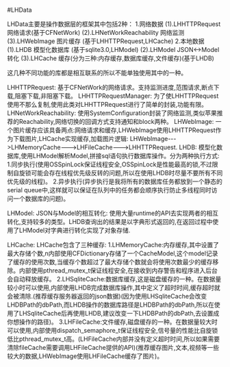 #LHData

LHData主要是操作数据层的框架其中包括2种：
1.网络数据
    (1).LHHTTPRequest 网络请求(基于CFNetWork)
    (2).LHNetWorkReachability 网络监测
    (3).LHWebImage 图片缓存 (基于LHHTTPRequest,LHCache)
2.本地数据
    (1).LHDB 模型化数据库 (基于sqlite3.0,LHModel)
    (2).LHModel JSON<->Model转化
    (3).LHCache 缓存(分为三种:内存缓存,数据库缓存,文件缓存)(基于LHDB)


这几种不同功能的库都是相互联系的所以不能单独使用其中的一种。

LHHTTPRequest:
    基于CFNetWork的网络请求。支持监测进度,范围请求,断点下载,阻塞下载,非阻塞下载。
LHHTTPRequestManager:
    为了使LHHTTPRequest使用不那么复制,使用此类对LHHTTPRequest进行了简单的封装,功能有限。
LHNetWorkReachability:
    使用SystemConfiguration封装了网络监测,类似苹果推荐的Reachability,网络切换的回调方式支持通知和block两种。
LHWebImage:
    一个图片缓存应该具备两点:网络请求和缓存,LHWebImage使用LHHTTPRequest作为下载图片,LHCache实现缓存,加载图片逻辑:
            LHWebImage--->LHMemoryCache--->LHFileCache--->LHHTTPRequest.
LHDB:
    模型化数据库,使用LHModel解析Model,拼接sql语句执行数据库操作。分为两种执行方式:
    1.同步执行(使用OSSpinLock保证线程安全,OSSpinLock是性能最高的锁,不过限制自旋锁可能会存在线程优先级反转的问题,所以在使用LHDB时尽量不要所有不同优先级的线程)。
    2.异步执行(异步执行是我将所有的数据库任务都放到一个静态的serial queue中,这样就可以保证在队列中的任务都会顺序执行防止多线程同时访问一个数据库的问题)。

LHModel:
    JSON与Model的相互转化:
    使用大量runtime的API去实现两者的相互转化,支持较多的类型。LHDB查询出的结果是以字典形式返回的,在返回过程中使用了LHModel对字典进行转化实现了对象存储.

LHCache:
    LHCache包含了三种缓存:
    1.LHMemoryCache:内存缓存,其中设置了最大存储个数,n内部使用CFDictionary存储了一个CacheModel,这个model记录了缓存的使用次数,当缓存个数超过了最大存储个数就会将使用次数最少的缓存移除。内部使用pthread_mutex_t保证线程安全,在接收到内存警告和程序进入后台会自动释放缓存。
    2.LHSqliteCache:数据库缓存,这是磁盘缓存的一种。在数据量较小时可以使用,内部使用LHDB完成数据库操作,其中定义了超时时间,缓存超时就会被清除.(推荐缓存服务器返回的json数据)(因为使用LHSqliteCache会改变LHDBPath的dbPath,而LHDB操作的数据库路径是LHDBPath的dbPath,所以在使用了LHSqliteCache后再使用LHDB,建议改变一下LHDBPath的dbPath,去设置成你想操作的路径)。
    3.LHFileCache:文件缓存,磁盘缓存的一种。在数据量较大时可以使用,内部使用dispatch_semaphore_t保证线程安全,信号量的性能比自旋锁低比pthread_mutex_t高。(LHFileCache内部并没有定义超时时间,所以如果需要清除fileCache需要调用LHFileCache提供的API)(推荐缓存图片,文本,视频等一些较大的数据,LHWebImage使用LHFileCache缓存了图片)。
    

